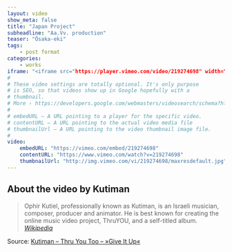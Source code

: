 ```yaml
---
layout: video
show_meta: false
title: "Japan Project"
subheadline: "Aa.Vv. production"
teaser: "Ōsaka-eki"
tags:
    - post format
categories:
    - works
iframe: "<iframe src="https://player.vimeo.com/video/219274698" width="640" height="360" frameborder="0" webkitallowfullscreen mozallowfullscreen allowfullscreen></iframe>"
#
# These video settings are totally optional. It's only purpose
# is SEO, so that videos show up in Google hopefully with a 
# thumbnail.
# More › https://developers.google.com/webmasters/videosearch/schema?hl=en&rd=1
#
# embedURL – A URL pointing to a player for the specific video.
# contentURL – A URL pointing to the actual video media file
# thumbnailUrl – A URL pointing to the video thumbnail image file.
#
video:
    embedURL: "https://vimeo.com/embed/219274698"
    contentURL: "https://www.vimeo.com/watch?v=219274698"
    thumbnailUrl: "http://img.vimeo.com/vi/219274698/maxresdefault.jpg"
---
```

<!--more-->

## About the video by Kutiman

> Ophir Kutiel, professionally known as Kutiman, is an Israeli musician, composer, producer and animator. He is best known for creating the online music video project, ThruYOU, and a self-titled album. <cite>[Wikipedia](http://en.wikipedia.org/wiki/Kutiman)</cite>



Source: [Kutiman – Thru You Too – »Give It Up«](https://www.youtube.com/watch?v=WoHxoz_0ykI)


 





